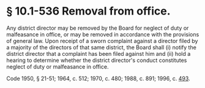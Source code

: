 # § 10.1-536 Removal from office.

<p>Any district director may be removed by the Board for neglect of duty or malfeasance in office, or may be removed in accordance with the provisions of general law. Upon receipt of a sworn complaint against a director filed by a majority of the directors of that same district, the Board shall (i) notify the district director that a complaint has been filed against him and (ii) hold a hearing to determine whether the district director's conduct constitutes neglect of duty or malfeasance in office.</p><p>Code 1950, § 21-51; 1964, c. 512; 1970, c. 480; 1988, c. 891; 1996, c. <a href='http://lis.virginia.gov/cgi-bin/legp604.exe?961+ful+CHAP0493'>493</a>.</p>